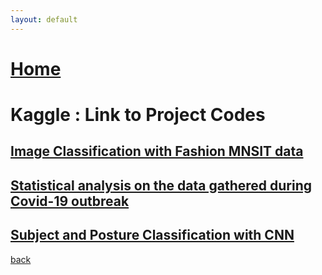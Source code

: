 ```yaml
---
layout: default
---
```


# [Home](https://grvanand001.github.io/)

# Kaggle : Link to Project Codes

## [Image Classification with Fashion MNSIT data](https://www.kaggle.com/grvaries001/image-classification-challenge)

## [Statistical analysis on the data gathered during Covid-19 outbreak](https://www.kaggle.com/grvaries001/covid19-global-confirmed-cases-prediction-lr-model)

## [Subject and Posture Classification with CNN](https://www.kaggle.com/code/grvaries001/subject-and-posture-classification-with-cnn)

[back](./)
